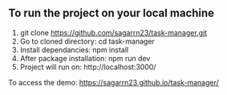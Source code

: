 ## To run the project on your local machine

1. git clone https://github.com/sagarrn23/task-manager.git
2. Go to cloned directory: cd task-manager
3. Install dependancies: npm install
4. After package installation: npm run dev
5. Project will run on: http://localhost:3000/

To access the demo: https://sagarrn23.github.io/task-manager/
